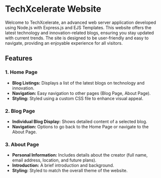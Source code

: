 # TechXcelerate Website

Welcome to TechXcelerate, an advanced web server application developed using Node.js with Express.js and EJS Templates. This website offers the latest technology and innovation-related blogs, ensuring you stay updated with current trends. The site is designed to be user-friendly and easy to navigate, providing an enjoyable experience for all visitors.

## Features

### 1. Home Page
- **Blog Listings:** Displays a list of the latest blogs on technology and innovation.
- **Navigation:** Easy navigation to other pages (Blog Page, About Page).
- **Styling:** Styled using a custom CSS file to enhance visual appeal.

### 2. Blog Page
- **Individual Blog Display:** Shows detailed content of a selected blog.
- **Navigation:** Options to go back to the Home Page or navigate to the About Page.

### 3. About Page
- **Personal Information:** Includes details about the creator (full name, email address, location, and future plans).
- **Introduction:** A brief introduction and background.
- **Styling:** Styled to match the overall theme of the website.

